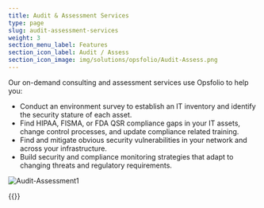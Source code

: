 ```yaml
---
title: Audit & Assessment Services
type: page
slug: audit-assessment-services
weight: 3
section_menu_label: Features
section_icon_label: Audit / Assess
section_icon_image: img/solutions/opsfolio/Audit-Assess.png
---
```

Our on-demand consulting and assessment services use Opsfolio to help you:

* Conduct an environment survey to establish an IT inventory and identify the security stature of each asset.
* Find HIPAA, FISMA, or FDA QSR compliance gaps in your IT assets, change control processes, and update compliance related training.
* Find and mitigate obvious security vulnerabilities in your network and across your infrastructure.
* Build security and compliance monitoring strategies that adapt to changing threats and regulatory requirements.

![Audit-Assessment1](/img/solutions/opsfolio/Audit-Assessment1.jpg#center)

{{<accordion type="opsfolio-audit">}}